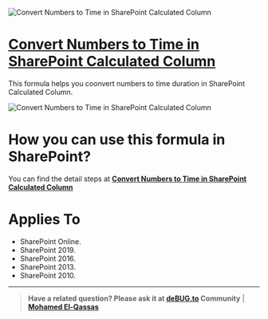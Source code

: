 
![Convert Numbers to Time in SharePoint Calculated Column](https://user-images.githubusercontent.com/49816567/90201457-a09a4180-dde3-11ea-8f38-3703c99f8983.png)


# [Convert Numbers to Time in SharePoint Calculated Column](https://spgeeks.devoworx.com/convert-numbers-to-time-in-sharepoint/)

This formula helps you coonvert numbers to time duration in SharePoint Calculated Column.

![Convert Numbers to Time in SharePoint Calculated Column](https://spgeeks.devoworx.com/wp-content/uploads/2018/10/convert-numbers-to-time-in-sharepoint-calculated-field.png)

# How you can use this formula in SharePoint?

You can find the detail steps at **[Convert Numbers to Time in SharePoint Calculated Column](https://spgeeks.devoworx.com/convert-numbers-to-time-in-sharepoint/)**


# Applies To

- SharePoint Online.
- SharePoint 2019.
- SharePoint 2016.
- SharePoint 2013.
- SharePoint 2010.

--------------
> **Have a related question? Please ask it at [deBUG.to](https://deBUG.to) Community** | **[Mohamed El-Qassas](https://devoworx.com)**

